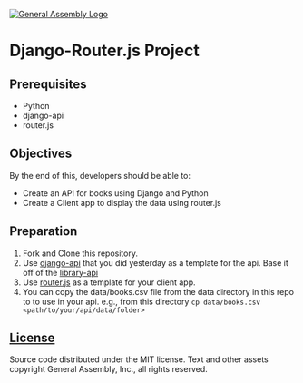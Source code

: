 [![General Assembly Logo](https://camo.githubusercontent.com/1a91b05b8f4d44b5bbfb83abac2b0996d8e26c92/687474703a2f2f692e696d6775722e636f6d2f6b6538555354712e706e67)](https://generalassemb.ly/education/web-development-immersive)

# Django-Router.js Project

## Prerequisites

-   Python
-   django-api
-   router.js

## Objectives

By the end of this, developers should be able to:

-   Create an API for books using Django and Python
-   Create a Client app to display the data using router.js

## Preparation

1.  Fork and Clone this repository.
1.  Use [django-api](https://github.com/ga-wdi-boston/django-api) that you did
    yesterday as a template for the api. Base it off of the [library-api](https://github.com/ga-wdi-boston/library-api)
1.  Use [router.js](https://github.com/ga-wdi-boston/router.js) as a template
    for your client app.
1.  You can copy the data/books.csv file from the data directory in this repo to
    to use in your api. e.g., from this directory
    `cp data/books.csv <path/to/your/api/data/folder>`

## [License](LICENSE)

Source code distributed under the MIT license. Text and other assets copyright
General Assembly, Inc., all rights reserved.
